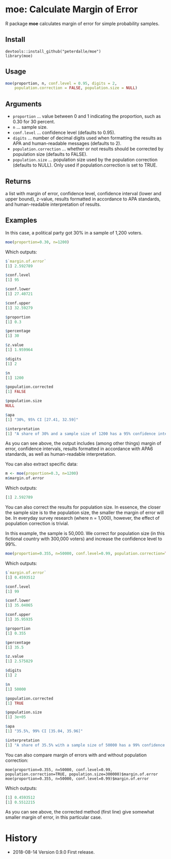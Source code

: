 # moe: Calculate Margin of Error

R package **moe** calculates margin of error for simple probability samples.

## Install

```
devtools::install_github("peterdalle/moe")
library(moe)
```

## Usage

```r
moe(proportion, n, conf.level = 0.95, digits = 2,
    population.correction = FALSE, population.size = NULL)
```

## Arguments

- `proportion` ... value between 0 and 1 indicating the proportion, such as 0.30 for 30 percent.
- `n` ... sample size.
- `conf.level` ... confidence level (defaults to 0.95).
- `digits` ... number of decimal digits used when formatting the results as APA and human-readable messages (defaults to 2).
- `population.correction` ... whether or not results should be corrected by population size (defaults to FALSE).
- `population.size` ... population size used by the population correction (defaults to NULL). Only used if population.correction is set to TRUE.

## Returns

a list with margin of error, confidence level, confidence interval (lower and upper bound), z-value, results formatted in accordance to APA standards, and human-readable interpretation of results.

## Examples

In this case, a political party got 30% in a sample of 1,200 voters.

```r
moe(proportion=0.30, n=1200)
```

Which outputs:

```r
$`margin.of.error`
[1] 2.592789

$conf.level
[1] 95

$conf.lower
[1] 27.40721

$conf.upper
[1] 32.59279

$proportion
[1] 0.3

$percentage
[1] 30

$z.value
[1] 1.959964

$digits
[1] 2

$n
[1] 1200

$population.corrected
[1] FALSE

$population.size
NULL

$apa
[1] "30%, 95% CI [27.41, 32.59]"

$interpretation
[1] "A share of 30% and a sample size of 1200 has a 95% confidence interval between 27.41 and 32.59 percentage points, and the margin of error is plus/minus 2.59 percentage points."
```

As you can see above, the output includes (among other things) margin of error, confidence intervals, results formatted in accordance with APA6 standards, as well as human-readable interpretation.

You can also extract specific data:

```r
m <- moe(proportion=0.3, n=1200)
m$margin.of.error
```

Which outputs:

```r
[1] 2.592789
```

You can also correct the results for population size. In essence, the closer the sample size is to the population size, the smaller the margin of error will be. In everyday survey research (where n = 1,000), however, the effect of population correction is trivial.

In this example, the sample is 50,000. We correct for population size (in this fictional country with 300,000 voters) and increase the confidence level to 99%.

```r
moe(proportion=0.355, n=50000, conf.level=0.99, population.correction=TRUE, population.size=300000)
```

Which outputs:

```r
$`margin.of.error`
[1] 0.4593512

$conf.level
[1] 99

$conf.lower
[1] 35.04065

$conf.upper
[1] 35.95935

$proportion
[1] 0.355

$percentage
[1] 35.5

$z.value
[1] 2.575829

$digits
[1] 2

$n
[1] 50000

$population.corrected
[1] TRUE

$population.size
[1] 3e+05

$apa
[1] "35.5%, 99% CI [35.04, 35.96]"

$interpretation
[1] "A share of 35.5% with a sample size of 50000 has a 99% confidence interval between 35.04 and 35.96 percentage points, and the margin of error is plus/minus 0.46 percentage points. Note that these percentage points are corrected for the population size of 300000."
```

You can also compare margin of errors with and without population correction:

```
moe(proportion=0.355, n=50000, conf.level=0.99, population.correction=TRUE, population.size=300000)$margin.of.error
moe(proportion=0.355, n=50000, conf.level=0.99)$margin.of.error
```

Which outputs:

```r
[1] 0.4593512
[1] 0.5512215
```

As you can see above, the corrected method (first line) give somewhat smaller margin of error, in this particular case.

# History

- 2018-08-14 Version 0.9.0 First release.